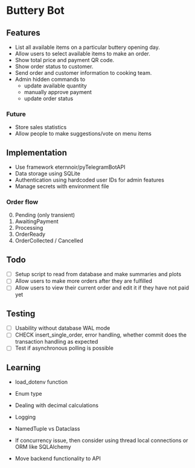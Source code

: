 # Buttery Bot

## Features

- List all available items on a particular buttery opening day.
- Allow users to select available items to make an order.
- Show total price and payment QR code.
- Show order status to customer.
- Send order and customer information to cooking team.
- Admin hidden commands to
    - update available quantity
    - manually approve payment
    - update order status

### Future
- Store sales statistics
- Allow people to make suggestions/vote on menu items

## Implementation

- Use framework eternnoir/pyTelegramBotAPI
- Data storage using SQLite
- Authentication using hardcoded user IDs for admin features
- Manage secrets with environment file

### Order flow

0. Pending (only transient)
1. AwaitingPayment
2. Processing
3. OrderReady
4. OrderCollected / Cancelled

## Todo
 
- [ ] Setup script to read from database and make summaries and plots 
- [ ] Allow users to make more orders after they are fulfilled
- [ ] Allow users to view their current order and edit it if they have not paid yet

## Testing

- [ ] Usability without database WAL mode
- [ ] CHECK insert_single_order, error handling, whether commit does the transaction handling as expected
- [ ] Test if asynchronous polling is possible

## Learning 

- load_dotenv function
- Enum type
- Dealing with decimal calculations
- Logging 
- NamedTuple vs Dataclass

- If concurrency issue, then consider using thread local connections or ORM like SQLAlchemy
- Move backend functionality to API
